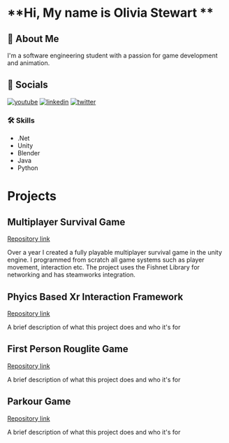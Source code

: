 # **Hi, My name is Olivia Stewart **


## 🚀 About Me
I'm a software engineering student with a passion for game development and animation.  


## 🔗 Socials
[![youtube](https://img.shields.io/badge/youtube-0A12b2?style=for-the-badge&logo=youtube&logoColor=red)](https://www.youtube.com/channel/UC6Yq9ZZqVNi-UdTMtdgP0mA)
[![linkedin](https://img.shields.io/badge/linkedin-0A66C2?style=for-the-badge&logo=linkedin&logoColor=white)](https://www.linkedin.com/in/olivia-stewart-763090267/)
[![twitter](https://img.shields.io/badge/twitter-1DA1F2?style=for-the-badge&logo=twitter&logoColor=white)](https://twitter.com/ArkleAnim)


### 🛠 Skills
- .Net   
- Unity  
- Blender  
- Java  
- Python  


# Projects
## Multiplayer Survival Game
[Repository link](https://github.com/cread134/Unity-mutiplayer-survival-game)

Over a year I created a fully playable multiplayer survival game in the unity engine. I programmed from scratch all game systems such as player movement, interaction etc. The project uses the Fishnet Library for networking and has steamworks integration. 

## Phyics Based Xr Interaction Framework
[Repository link](https://github.com/cread134/Physics-Based-Xr-Interaction)

A brief description of what this project does and who it's for

##  First Person Rouglite Game
[Repository link](https://github.com/cread134/Unity-rouge-like-fps)

A brief description of what this project does and who it's for

## Parkour Game
[Repository link](https://github.com/cread134/Weird-unity-parkour-game)

A brief description of what this project does and who it's for
